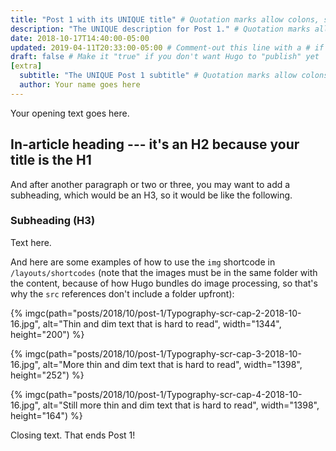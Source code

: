 ```yaml
---
title: "Post 1 with its UNIQUE title" # Quotation marks allow colons, semicolons, etc.
description: "The UNIQUE description for Post 1." # Quotation marks allow colons, semicolons, etc.
date: 2018-10-17T14:40:00-05:00
updated: 2019-04-11T20:33:00-05:00 # Comment-out this line with a # if content is unchanged
draft: false # Make it "true" if you don't want Hugo to "publish" yet
[extra]
  subtitle: "The UNIQUE Post 1 subtitle" # Quotation marks allow colons, semicolons, etc.
  author: Your name goes here
---
```


Your opening text goes here.

## In-article heading --- it's an H2 because your title is the H1

And after another paragraph or two or three, you may want to add a subheading, which would be an H3, so it would be like the following.

### Subheading (H3)

Text here.

And here are some examples of how to use the `img` shortcode in `/layouts/shortcodes` (note that the images must be in the same folder with the content, because of how Hugo bundles do image processing, so that's why the `src` references don't include a folder upfront):

{% imgc(path="posts/2018/10/post-1/Typography-scr-cap-2-2018-10-16.jpg", alt="Thin and dim text that is hard to read", width="1344", height="200") %}

{% imgc(path="posts/2018/10/post-1/Typography-scr-cap-3-2018-10-16.jpg", alt="More thin and dim text that is hard to read", width="1398", height="252") %}

{% imgc(path="posts/2018/10/post-1/Typography-scr-cap-4-2018-10-16.jpg", alt="Still more thin and dim text that is hard to read", width="1398", height="164") %}

Closing text. That ends Post 1!
